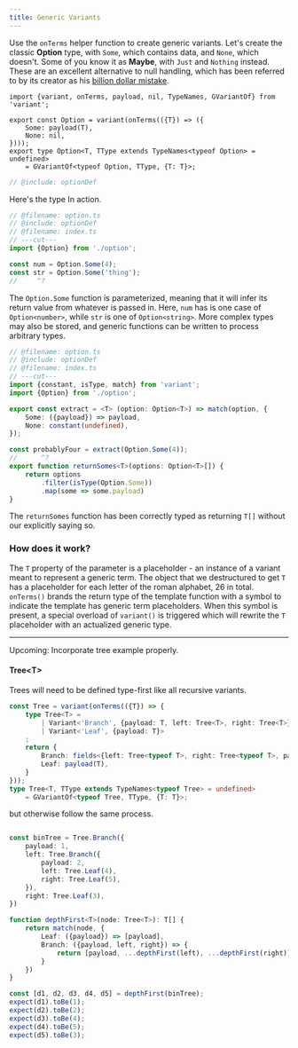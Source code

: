 ```yaml
---
title: Generic Variants
---
```


Use the `onTerms` helper function to create generic variants. Let's create the classic **Option** type, with `Some`, which contains data, and `None`, which doesn't. Some of you know it as **Maybe**, with `Just` and `Nothing` instead. These are an excellent alternative to null handling, which has been referred to by its creator as his [billion dollar mistake](https://www.infoq.com/presentations/Null-References-The-Billion-Dollar-Mistake-Tony-Hoare/).

```twoslash include optionDef
import {variant, onTerms, payload, nil, TypeNames, GVariantOf} from 'variant';

export const Option = variant(onTerms(({T}) => ({
    Some: payload(T),
    None: nil,
})));
export type Option<T, TType extends TypeNames<typeof Option> = undefined>
    = GVariantOf<typeof Option, TType, {T: T}>;
```

```ts twoslash
// @include: optionDef
```
Here's the type In action.

```ts twoslash
// @filename: option.ts
// @include: optionDef
// @filename: index.ts
// ---cut---
import {Option} from './option';

const num = Option.Some(4);
const str = Option.Some('thing');
//     ^?
```
The `Option.Some` function is parameterized, meaning that it will infer its return value from whatever is passed in. Here, `num` has is one case of `Option<number>`, while `str` is one of `Option<string>`. More complex types may also be stored, and generic functions can be written to process arbitrary types.
```ts twoslash
// @filename: option.ts
// @include: optionDef
// @filename: index.ts
// ---cut---
import {constant, isType, match} from 'variant';
import {Option} from './option';

export const extract = <T> (option: Option<T>) => match(option, {
    Some: ({payload}) => payload,
    None: constant(undefined),
});

const probablyFour = extract(Option.Some(4));
//      ^?
export function returnSomes<T>(options: Option<T>[]) {
    return options
        .filter(isType(Option.Some))
        .map(some => some.payload)
}
```
The `returnSomes` function has been correctly typed as returning `T[]` without our explicitly saying so.


### How does it work?

The `T` property of the parameter is a placeholder - an instance of a variant meant to represent a generic term. The object that we destructured to get `T` has a placeholder for each letter of the roman alphabet, 26 in total. `onTerms()` brands the return type of the template function with a symbol to indicate the template has generic term placeholders. When this symbol is present, a special overload of `variant()` is triggered which will rewrite the `T` placeholder with an actualized generic type.

****

Upcoming: Incorporate tree example properly. 

#### Tree<T\>

Trees will need to be defined type-first like all recursive variants. 
```ts
const Tree = variant(onTerms(({T}) => {
    type Tree<T> =
        | Variant<'Branch', {payload: T, left: Tree<T>, right: Tree<T>}>
        | Variant<'Leaf', {payload: T}>
    ;
    return {
        Branch: fields<{left: Tree<typeof T>, right: Tree<typeof T>, payload: typeof T}>(),
        Leaf: payload(T),
    }
}));
type Tree<T, TType extends TypeNames<typeof Tree> = undefined> 
    = GVariantOf<typeof Tree, TType, {T: T}>;
```

but otherwise follow the same process. 

```ts

const binTree = Tree.Branch({
    payload: 1,
    left: Tree.Branch({
        payload: 2,
        left: Tree.Leaf(4),
        right: Tree.Leaf(5),
    }),
    right: Tree.Leaf(3),
})

function depthFirst<T>(node: Tree<T>): T[] {
    return match(node, {
        Leaf: ({payload}) => [payload],
        Branch: ({payload, left, right}) => {
            return [payload, ...depthFirst(left), ...depthFirst(right)];
        }
    })
}

const [d1, d2, d3, d4, d5] = depthFirst(binTree);
expect(d1).toBe(1);
expect(d2).toBe(2);
expect(d3).toBe(4);
expect(d4).toBe(5);
expect(d5).toBe(3);
```